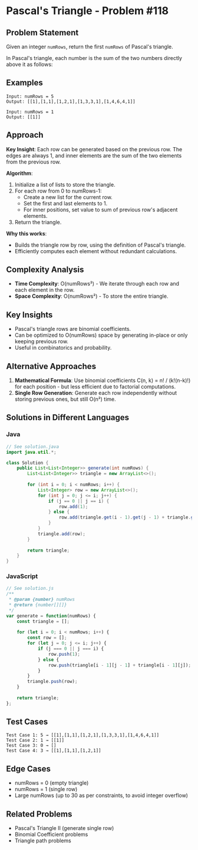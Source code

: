 # Pascal's Triangle - Problem #118

## Problem Statement
Given an integer `numRows`, return the first `numRows` of Pascal's triangle.

In Pascal's triangle, each number is the sum of the two numbers directly above it as follows:

## Examples
```
Input: numRows = 5
Output: [[1],[1,1],[1,2,1],[1,3,3,1],[1,4,6,4,1]]

Input: numRows = 1
Output: [[1]]
```

## Approach
**Key Insight**: Each row can be generated based on the previous row. The edges are always 1, and inner elements are the sum of the two elements from the previous row.

**Algorithm**:
1. Initialize a list of lists to store the triangle.
2. For each row from 0 to numRows-1:
   - Create a new list for the current row.
   - Set the first and last elements to 1.
   - For inner positions, set value to sum of previous row's adjacent elements.
3. Return the triangle.

**Why this works**:
- Builds the triangle row by row, using the definition of Pascal's triangle.
- Efficiently computes each element without redundant calculations.

## Complexity Analysis
- **Time Complexity**: O(numRows²) - We iterate through each row and each element in the row.
- **Space Complexity**: O(numRows²) - To store the entire triangle.

## Key Insights
- Pascal's triangle rows are binomial coefficients.
- Can be optimized to O(numRows) space by generating in-place or only keeping previous row.
- Useful in combinatorics and probability.

## Alternative Approaches
1. **Mathematical Formula**: Use binomial coefficients C(n, k) = n! / (k!(n-k)!) for each position - but less efficient due to factorial computations.
2. **Single Row Generation**: Generate each row independently without storing previous ones, but still O(n²) time.

## Solutions in Different Languages

### Java
```java
// See solution.java
import java.util.*;

class Solution {
    public List<List<Integer>> generate(int numRows) {
        List<List<Integer>> triangle = new ArrayList<>();
        
        for (int i = 0; i < numRows; i++) {
            List<Integer> row = new ArrayList<>();
            for (int j = 0; j <= i; j++) {
                if (j == 0 || j == i) {
                    row.add(1);
                } else {
                    row.add(triangle.get(i - 1).get(j - 1) + triangle.get(i - 1).get(j));
                }
            }
            triangle.add(row);
        }
        
        return triangle;
    }
}
```

### JavaScript
```javascript
// See solution.js
/**
 * @param {number} numRows
 * @return {number[][]}
 */
var generate = function(numRows) {
    const triangle = [];
    
    for (let i = 0; i < numRows; i++) {
        const row = [];
        for (let j = 0; j <= i; j++) {
            if (j === 0 || j === i) {
                row.push(1);
            } else {
                row.push(triangle[i - 1][j - 1] + triangle[i - 1][j]);
            }
        }
        triangle.push(row);
    }
    
    return triangle;
};
```

## Test Cases
```
Test Case 1: 5 → [[1],[1,1],[1,2,1],[1,3,3,1],[1,4,6,4,1]]
Test Case 2: 1 → [[1]]
Test Case 3: 0 → []
Test Case 4: 3 → [[1],[1,1],[1,2,1]]
```

## Edge Cases
- numRows = 0 (empty triangle)
- numRows = 1 (single row)
- Large numRows (up to 30 as per constraints, to avoid integer overflow)

## Related Problems
- Pascal's Triangle II (generate single row)
- Binomial Coefficient problems
- Triangle path problems 